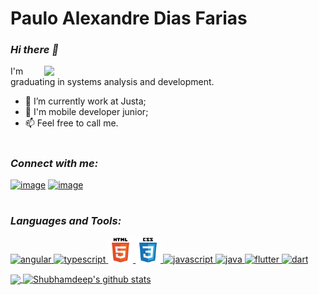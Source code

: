 # Paulo Alexandre Dias Farias

### _Hi there 👋_

<img src="https://media2.giphy.com/media/dWesBcTLavkZuG35MI/giphy.gif?cid=ecf05e47e8919723cba974ce3745352c73de740e04e7742f&rid=giphy.gif" min-width="450px" max-width="450px" width="450px" align="right">

<p>  
  
  I'm graduating in systems analysis and development.
  - 🌱 I’m currently work at Justa;
  - 👯 I'm mobile developer junior;
  - 📫 Feel free to call me.

</p>

<h1></h1>

### _Connect with me:_
  
  [![image](https://img.shields.io/badge/LinkedIn-0077B5?style=for-the-badge&logo=linkedin&logoColor=white)](https://www.linkedin.com/in/paulo-alexandre-dias-farias-8b508a146/)
  [![image](https://img.shields.io/badge/Outlook-0078D4?style=for-the-badge&logo=microsoft-outlook&logoColor=white)](mailto:pauloalexandre820@gmail.com)
  
<h1></h1>

### _Languages and Tools:_

<p align="left">
	
<a href="https://angular.io/guide/what-is-angular" target="_blank"> 
	<img src="https://img.icons8.com/color/48/000000/angularjs.png" alt="angular" width="40" height="40"/> 
</a>
<a href="https://www.typescriptlang.org/" target="_blank"> 
	<img src="https://img.icons8.com/color/48/000000/typescript.png" alt="typescript" width="40" height="40"/> 
</a>
<a href="https://www.w3schools.com/html/html_intro.asp" target="_blank"> 
   <img src="https://raw.githubusercontent.com/devicons/devicon/master/icons/html5/html5-original-wordmark.svg" alt="html5" width="40" height="40"/> 
</a>
<a href="https://www.w3schools.com/css/" target="_blank"> 
   <img src="https://raw.githubusercontent.com/devicons/devicon/master/icons/css3/css3-original-wordmark.svg" alt="css3" width="40" height="40"/> 
</a>
<a href="https://www.w3schools.com/whatis/whatis_js.asp" target="_blank"> 
	<img src="https://img.icons8.com/color/48/000000/javascript--v1.png" alt="javascript" width="40" height="40"/
</a>
<a href="https://www.java.com/en/download/help/whatis_java.html" target="_blank"> 
	<img src="https://img.icons8.com/color/48/000000/java-coffee-cup-logo--v1.png" alt="java" width="40" height="40"/>
</a>
<a href="https://flutter.dev/" target="_blank"> 
	<img src="https://img.icons8.com/color/48/000000/flutter.png" alt="flutter" width="40" height="40"/>
</a>
<a href="https://dart.dev/" target="_blank"> 
    <img src="https://img.icons8.com/color/48/000000/dart.png" alt="dart" width="40" height="40"/>
</a>

</p>

<p>
  <a href="https://github.com/PAULOTEK">
  <img align="center" src="https://github-readme-stats.vercel.app/api/top-langs/?username=PAULOTEK&&langs_count=3&theme=tokyonight&hide_langs_below=1" />
  </a>

  <a href="https://github.com/PAULOTEK">
  <img align="center" src="https://github-readme-stats.vercel.app/api?username=PAULOTEK&show_icons=true&theme=tokyonight&line_height=27" alt="Shubhamdeep's github stats"/>
  </a>
</p>
